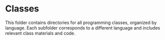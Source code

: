 # Classes
This folder contains directories for all programming classes, organized by language. Each subfolder corresponds to a different language and includes relevant class materials and code.